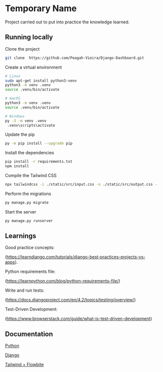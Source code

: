 # Temporary Name

Project carried out to put into practice the knowledge learned.

## Running locally

Clone the project

```bash
git clone  https://github.com/Peagah-Vieira/Django-Dashboard.git
```

Create a virtual environment

```bash
# Linux
sudo apt-get install python3-venv    
python3 -m venv .venv
source .venv/bin/activate

# macOS
python3 -m venv .venv
source .venv/bin/activate

# Windows
py -3 -m venv .venv
 .venv\scripts\activate
```

Update the pip

```bash
py -m pip install --upgrade pip
```

Install the dependencies

```bash
pip install -r requirements.txt
npm install
```

Compile the Tailwind CSS

```bash
npx tailwindcss -i ./static/src/input.css -o ./static/src/output.css --watch
```

Perform the migrations

```bash
py manage.py migrate
```

Start the server

```bash
py manage.py runserver
```
## Learnings

Good practice concepts:

(https://learndjango.com/tutorials/django-best-practices-projects-vs-apps).


Python requirements file:

(https://learnpython.com/blog/python-requirements-file/)

Write and run tests:

(https://docs.djangoproject.com/en/4.2/topics/testing/overview/)

Test-Driven Development:

(https://www.browserstack.com/guide/what-is-test-driven-development)

## Documentation

[Python](https://www.python.org)

[Django](https://www.djangoproject.com)

[Tailwind + Flowbite](https://flowbite.com/docs/getting-started/django/)





